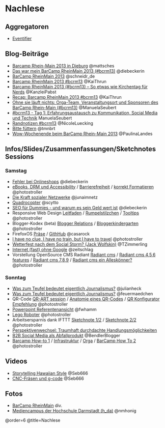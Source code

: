 # Nachlese

## Aggregatoren

 * [Eventifier](http://eventifier.com/event/bcrm13/popular)

## Blog-Beiträge
 * [Barcamp Rhein-Main 2013 in Dieburg](http://blog.sperr-objekt.de/content/1000424-Barcamp-Rhein-Main-2013-in-Dieburg.html) @mattsches
 * [Das war mein BarCamp RheinMain 2013 (#bcrm13)](http://www.diebeckerin.de/rueckblick-barcamp-rheinmain-2013/#more-574) @diebeckerin
 * [BarCamp RheinMain 2013](http://schneidr.de/2013/11/barcamp-rheinmain-2013/) @schneidr_de
 * [Barcamp RheinMain 2013 #bcrm13](http://kaithrun.de/events/barcamps-events/barcamp-rheinmain-2013-bcrm13) @KaiThrun
 * [Barcamp RheinMain 2013 (#bcrm13) – So etwas wie Kirchentag für Nerds](http://pabstblog.de/2013/11/barcamp-rheinmain-2013-bcrm13-so-etwas-wie-kirchentag-fuer-nerds) @KanzleiPabst
 * [Recap: Barcamp RheinMain 2013 #bcrm13](http://blog.247grad.de/247grad/team/barcamp-rheinmain-2013) @KaiThrun
 * [Ohne sie läuft nichts: Orga-Team, Veranstaltungsort und Sponsoren des BarCamp Rhein-Main (#bcrm13)](http://www.seubert-pr.de/blog/2013/11/25/sponsoren-barcamp-rhein-main-bcrm13/) @ManuelaSeubert
 * [#bcrm13 - Tag 1: Erfahrungsaustausch zu Kommunikation, Social Media und Technik](http://www.seubert-pr.de/blog/2013/11/26/bcrm13-tag-1-erfahrungsaustausch-zu-kommunikation-social-media-und-technik/) ManuelaSeubert 
 * [Randnotizen #bcrm13](http://blog.poasworld.de/randnotizen-bcrm13/) @NicoleLuecking
 * [Bitte füttern](http://www.me-blog.de/bitte-fuettern/#more-464) @tmnbrt
 * [Wow-Wochenende beim BarCamp Rhein-Main 2013](http://www.digitalmediawomen.de/2013/11/27/wahnsinns-wochenende-das-barcamp-rhein-main-2013/) @PaulinaLandes

## Infos/Slides/Zusammenfassungen/Sketchnotes Sessions

### Samstag

 * [Fehler bei Onlineshops](http://www.diebeckerin.de/onlineshops-fehler-die-man-unbedingt-vermeiden-sollte/) @diebeckerin
 * [eBooks, DRM und Accessibility](https://twitter.com/photostroller/status/404193674138890241/photo/1) / [Barrierefreiheit](https://twitter.com/photostroller/status/404196139911503872/photo/1) / [korrekt Formatieren](https://twitter.com/photostroller/status/404198044301680642/photo/1) @photostroller 
 * [Die Kraft sozialer Netzwerke](http://de.slideshare.net/junasample/praesentation-28568535) @junaimnetz
 * [Quadrocopter](http://de.slideshare.net/scytto/quadrocopter-private-drohne-oder-tolles-hobby) @scytto
 * [SEO für Dummies - und warum es sein Geld wert ist](http://www.diebeckerin.de/seo-das-wichtigste-kuerze/#more-570) @diebeckerin
 * Responsive Web Design [Leitfaden](https://twitter.com/photostroller/status/404243620632350720/photo/1) / [Rumpelstilzchen](https://twitter.com/photostroller/status/404249840135073794/photo/1) / [Tooltips](https://twitter.com/photostroller/status/404250999335825408/photo/1) @photostroller
 * Blogger-Kodex (beta) [Blogger Relations](https://twitter.com/photostroller/status/404257941185785856/photo/1) / [Bloggerkindergarten](https://twitter.com/photostroller/status/404262337357434880/photo/1)  @photostroller
 * FirefoxOS [Präse](http://bcrm13.appsbu.de/) / [GithHub](https://github.com/appsbu-de/talk-ffos_bcrm13) @casarock
 * [I have no clue, I have no train, but I have to travel](https://twitter.com/photostroller/status/404281918528581633/photo/1) @photostroller
 * [Wetterfest nach dem Social Storm? (Jack Wolfskin)](https://app.box.com/s/cqftc42fqj9kvwji103p) @TZimmerling
 * [Internet (fast) ohne Google](https://own.bullenscheisse.de/public.php?service=files&t=1a54c71baa050f3f222753cf5bbe1a02) @zeitschlag
 * Vorstellung OpenSource CMS Radiant [Radiant cms](https://twitter.com/photostroller/status/404295199494381568/photo/1) / [Radiant cms 4,5,6 features](https://twitter.com/photostroller/status/404298312385183744/photo/1) / [Radiant cms 7,8,9](https://twitter.com/photostroller/status/404300711426416640/photo/1) / [Radiant cms ein Alleskönner?](https://twitter.com/photostroller/status/404304985929682944/photo/1) @photostroller

### Sonntag

 * [Was zum Teufel bedeutet eigentlich Journalismus?](http://www.netzpiloten.de/was-zum-teufel-bedeutet-journalismus/) @julianheck
 * [Was zum Teufel bedeutet eigentlich Journalismus?](http://j.mp/DnT-Wuensche ) @feuermaedchen
 * QR-Code [QR-ART session](https://twitter.com/photostroller/status/404672435737198592/photo/1/) / [Anatomie eines QR-Codes](https://twitter.com/photostroller/status/404556559553798144/photo/1) / [QR Konfigurator Empfehlung](https://twitter.com/photostroller/status/404559579339427840/photo/1) @photostroller
 * [Powerpoint Referentenansicht](http://injelea-blog.de/2013/09/23/referentenansicht-in-powerpoint-2013/) @fwhamm
 * [Lego Roboter](https://twitter.com/photostroller/status/404569669295550464/photo/1) @photostroller
 * Arbeitsersparnis dank IFTTT [Sketchnote 1/2](https://twitter.com/photostroller/status/404598602737020929/photo/1) / [Sketchnote 2/2](https://twitter.com/photostroller/status/404602712177647616/photo/1) @photostroller
 * [Perspektivenwechsel: Traumhaft durchdachte Handlungsmöglichkeiten](https://github.com/BCRM/www-content/raw/master/Downloads/Perspektivenwechsel.pdf)
 * [B2B Social Media als Abfallprodukt](https://plus.google.com/+SaschaStoltenow/posts/aKNug9Sf7bv) @BendlerBlogger
 * [Barcamp How-to 1](https://twitter.com/photostroller/status/404612934300467200/photo/1) / [Infrastruktur](https://twitter.com/photostroller/status/404614821749850113/photo/1) / [Orga](https://twitter.com/photostroller/status/404617630339698688/photo/1) / [BarCamp How To 2](https://twitter.com/photostroller/status/404621632867536897/photo/1) @photostroller

## Videos

 * [Storytelling Hawaiian Style](https://www.youtube.com/watch?v=nZh1H7OvFhQ) @Seb666
 * [CNC-Fräsen und g-code](https://www.youtube.com/watch?v=WSRKeHK5cys&feature=c4-overview&list=UUFSjBZ1oJGpG0BDYK3vOPkw) @Seb666

## Fotos

* [BarCamp RheinMain](http://www.flickr.com/photos/netzkultur/sets/72157638046804675/) div.
* [Mediencampus der Hochschule Darmstadt (h_da)](http://www.flickr.com/groups/mediencampus/) @nmhonig

@order=6
@title=Nachlese

